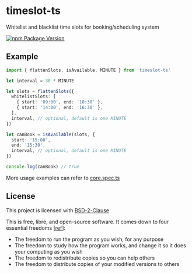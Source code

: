# timeslot-ts

Whitelist and blacklist time slots for booking/scheduling system

[![npm Package Version](https://img.shields.io/npm/v/timeslot-ts.svg)](https://www.npmjs.com/package/timeslot-ts)

## Example

```typescript
import { flattenSlots, isAvailable, MINUTE } from 'timeslot-ts'

let interval = 30 * MINUTE

let slots = flattenSlots({
  whitelistSlots: [
    { start: '09:00', end: '10:30' },
    { start: '14:00', end: '16:30' },
  ],
  interval, // optional, default is one MINUTE
})

let canBook = isAvailable(slots, {
  start: '15:00',
  end: '15:30',
  interval, // optional, default is one MINUTE
})

console.log(canBook) // true
```

More usage examples can refer to [core.spec.ts](./core.spec.ts)

## License

This project is licensed with [BSD-2-Clause](./LICENSE)

This is free, libre, and open-source software. It comes down to four essential freedoms [[ref]](https://seirdy.one/2021/01/27/whatsapp-and-the-domestication-of-users.html#fnref:2):

- The freedom to run the program as you wish, for any purpose
- The freedom to study how the program works, and change it so it does your computing as you wish
- The freedom to redistribute copies so you can help others
- The freedom to distribute copies of your modified versions to others
